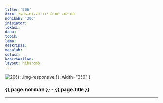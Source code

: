 ```yaml
---
title: '206'
date: 2206-01-23 11:08:00 +07:00
nohibah: '206'
inisiator: 
lokasi: 
dana: 
topik: 
lama: 
deskripsi: 
masalah: 
solusi: 
keberhasilan: 
layout: hibahcmb
---
```


![206](/static/img/hibahcmb/206.png){: .img-responsive }{: width="350" }

### {{ page.nohibah }} - {{ page.title }}

---
